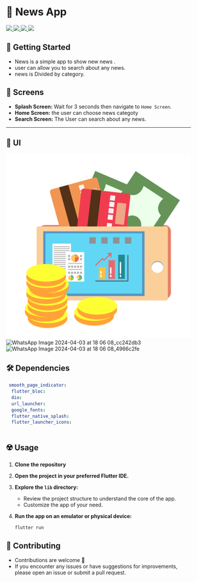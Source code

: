 # 🧾 News App

<div align="start">
     <a href="https://api.visitorbadge.io/api/visitors?path=Moshtriat&label=People%20who%20visited%20this%20page&countColor=%23263759" target="_blank">
        <img src="https://api.visitorbadge.io/api/visitors?path=Moshtriat&label=People%20who%20visited%20this%20page&countColor=%23263759" target="_blank" />
    </a>
    <a href="https://www.linkedin.com/in/mohamed-aymen-596a161a3/" target="_blank">
        <img src="https://img.shields.io/badge/LinkedIn-0077B5?style=for-the-badge&logo=linkedin&logoColor=white" target="_blank" />
    </a>
  <a href="mailto:abo145207@gmail.com">
    <img src="https://img.shields.io/badge/Gmail-333333?style=for-the-badge&logo=gmail&logoColor=red" />
  </a>
<!--     <a href="https://youtube.com/@ammarageeza91?si=bHNizIHn9dIL3jX7">
    <img src="https://img.shields.io/badge/Youtube-red?style=for-the-badge&logo=youtube&logoColor=white" />
  </a> -->
<!--      <a href="https://mostaql.com/u/ammarageeza/portfolio">
    <img src="https://img.shields.io/badge/Portfolio-0077B5?style=for-the-badge&logoColor=white" />
  </a> -->
     </a>
     <a href="https://t.me/MOA_77">
    <img src="https://img.shields.io/badge/Telegram-0077B5?style=for-the-badge&logo=telegram&logoColor=white" />
  </a>
</div>

## 🚀 Getting Started

- News is a simple app to show new news  .
- user can allow you to search about any news.
- news is Divided by category.

## 🤳 Screens

- **Splash Screen:** Wait for 3 seconds then navigate to `Home Screen`. 
- **Home Screen:** the user can choose news categoty
- **Search Screen:** The User can search about any news.


<hr>
<h3>
<!--   <a href="https://www.youtube.com/watch?v=eRK9pI98EUk&list=PLYfTCw9blWRNh4jiQO3kVNd34jUD6MD9m&index=1&t=4s&pp=gAQBiAQB">
    👨🏻‍🎓 Get this app on YouTube Playlist Tutorials
  </a> -->
</h3>
<!-- <p align= "center">
    <a href="https://www.youtube.com/watch?v=eRK9pI98EUk&list=PLYfTCw9blWRNh4jiQO3kVNd34jUD6MD9m&index=1&t=4s&pp=gAQBiAQB">
     <kbd>
        <img  src="https://github.com/AmmarAgeeza/Moshtriat/assets/72443818/0f267f9e-d2a3-41c6-8a4b-17a0b12abd6d" alt="Get this app on YouTube Playlist Tutorials">
     </kbd>
  </a> -->



## 📱 UI

![WhatsApp Image 2024-04-03 at 18 06 09_d24aeab7](https://github.com/MO-A7/news-master/blob/main/assets/images/business.png)
![WhatsApp Image 2024-04-03 at 18 06 08_cc242db3](https://github.com/mohamedelbaz50/news/assets/71174933/75ec6205-297c-46e2-a3ef-e3f8a2ae4fd4)
![WhatsApp Image 2024-04-03 at 18 06 08_4966c2fe](https://github.com/mohamedelbaz50/news/assets/71174933/023a491e-21b4-4a63-bb15-581e4435802b)






## 🛠 Dependencies

```pubspec.yaml
 smooth_page_indicator: 
  flutter_bloc: 
  dio: 
  url_launcher:
  google_fonts:
  flutter_native_splash:
  flutter_launcher_icons:
  
```

## ☢️ Usage

1. **Clone the repository**

2. **Open the project in your preferred Flutter IDE.**

3. **Explore the `lib` directory:**

    - Review the project structure to understand the core of the app.
    - Customize the app of your need.

4. **Run the app on an emulator or physical device:**

    ```bash
    flutter run
    ```

## 🚨 Contributing

- Contributions are welcome 💜
- If you encounter any issues or have suggestions for improvements, please open an issue or submit a pull request.
